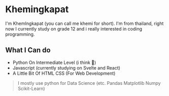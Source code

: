 # **Khemingkapat**

I'm KhemIngkapat (you can call me khemi for short). I'm from thailand, right now I currently study on grade 12 and i really interested in coding programming.

## What I Can do
- Python On Intermediate Level (i think 🤔)
- Javascript (currently studying on Svelte and React)
- A Little Bit Of HTML CSS (For Web Development)

> I mostly use python for Data Science (etc. Pandas Matplotlib Numpy Scikit-Learn)
